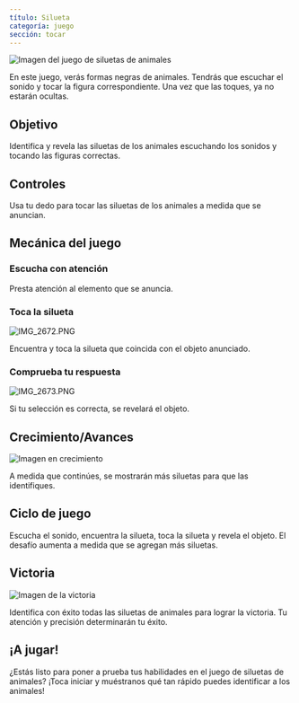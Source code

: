 ```yaml
---
título: Silueta
categoría: juego
sección: tocar
---
```

![Imagen del juego de siluetas de animales](https://help.Studycat.com/hc/article_attachments/34915780007577)

En este juego, verás formas negras de animales. Tendrás que escuchar el sonido y tocar la figura correspondiente. Una vez que las toques, ya no estarán ocultas.

## Objetivo

Identifica y revela las siluetas de los animales escuchando los sonidos y tocando las figuras correctas.

## Controles

Usa tu dedo para tocar las siluetas de los animales a medida que se anuncian.

## Mecánica del juego

### Escucha con atención

Presta atención al elemento que se anuncia.

### Toca la silueta

![IMG_2672.PNG](https://help.Studycat.com/hc/article_attachments/34785088097433)

Encuentra y toca la silueta que coincida con el objeto anunciado.

### Comprueba tu respuesta

![IMG_2673.PNG](https://help.Studycat.com/hc/article_attachments/34785088100761)

Si tu selección es correcta, se revelará el objeto.

## Crecimiento/Avances

![Imagen en crecimiento](https://help.Studycat.com/hc/article_attachments/34915749569049)

A medida que continúes, se mostrarán más siluetas para que las identifiques.

## Ciclo de juego

Escucha el sonido, encuentra la silueta, toca la silueta y revela el objeto. El desafío aumenta a medida que se agregan más siluetas.

## Victoria

![Imagen de la victoria](https://help.Studycat.com/hc/article_attachments/34915749571993)

Identifica con éxito todas las siluetas de animales para lograr la victoria. Tu atención y precisión determinarán tu éxito.

## ¡A jugar!

¿Estás listo para poner a prueba tus habilidades en el juego de siluetas de animales? ¡Toca iniciar y muéstranos qué tan rápido puedes identificar a los animales!